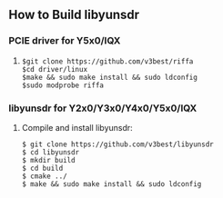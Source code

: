 ## How to Build libyunsdr
### PCIE driver for Y5x0/IQX
1.  ```
    $git clone https://github.com/v3best/riffa
    $cd driver/linux
    $make && sudo make install && sudo ldconfig
    $sudo modprobe riffa
    ```

### libyunsdr for Y2x0/Y3x0/Y4x0/Y5x0/IQX
1.	Compile and install libyunsdr:
    ```
    $ git clone https://github.com/v3best/libyunsdr
    $ cd libyunsdr
    $ mkdir build
    $ cd build
    $ cmake ../
    $ make && sudo make install && sudo ldconfig
    ```

